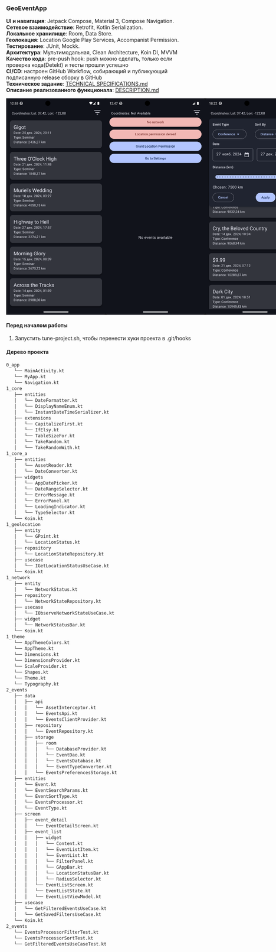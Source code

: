 ### GeoEventApp
**UI и навигация**: Jetpack Compose, Material 3, Compose Navigation.   
**Сетевое взаимодействие**: Retrofit, Kotlin Serialization.  
**Локальное хранилище**: Room, Data Store.  
**Геолокация**: Location Google Play Services, Accompanist Permission.  
**Тестирование**: JUnit, Mockk.  
**Архитектура**: Мультимодальная, Clean Architecture, Koin DI, MVVM   
**Качество кода**: pre-push hook: push можно сделать, только если проверка кода(Detekt) и тесты прошли успешно  
**CI/CD**: настроен GitHub Workflow, собирающий и публикующий подписанную release сборку в GitHub  
**Техническое задание**:
[TECHNICAL SPECIFICATIONS.md](https://github.com/vazh2100/GeoEventApplication/blob/master/TECHNICALSPECIFICATIONS.md)  
**Описание реализованного функционала**:
[DESCRIPTION.md](https://github.com/vazh2100/GeoEventApplication/blob/master/DESCRIPTION.md)
<div style="display: flex; justify-content: space-between;"> 
<img src="screenshots/Screenshot_Good.png" width="270"  alt=""/>
<img src="screenshots/Screenshot_Bad.png" width="270"  alt=""/>
<img src="screenshots/Screenshot_Filter.png" width="270"  alt=""/>
</div>

#### Перед началом работы
1. Запустить tune-project.sh, чтобы перенести хуки проекта в .git/hooks

#### Дерево проекта
```
0_app
   └── MainActivity.kt
   └── MyApp.kt
   └── Navigation.kt
1_core
   ├── entities
   │   └── DateFormatter.kt
   │   └── DisplayNameEnum.kt
   │   └── InstantDateTimeSerializer.kt
   ├── extensions
   │   └── CapitalizeFirst.kt
   │   └── IfElsy.kt
   │   └── TableSizeFor.kt
   │   └── TakeRandom.kt
   │   └── TakeRandomWith.kt
1_core_a
   ├── entities
   │   └── AssetReader.kt
   │   └── DateConverter.kt
   ├── widgets
   │   └── AppDatePicker.kt
   │   └── DateRangeSelector.kt
   │   └── ErrorMessage.kt
   │   └── ErrorPanel.kt
   │   └── LoadingIndicator.kt
   │   └── TypeSelector.kt
   └── Koin.kt
1_geolocation
   ├── entity
   │   └── GPoint.kt
   │   └── LocationStatus.kt
   ├── repository
   │   └── LocationStateRepository.kt
   ├── usecase
   │   └── IGetLocationStatusUseCase.kt
   └── Koin.kt
1_network
   ├── entity
   │   └── NetworkStatus.kt
   ├── repository
   │   └── NetworkStateRepository.kt
   ├── usecase
   │   └── IObserveNetworkStateUseCase.kt
   ├── widget
   │   └── NetworkStatusBar.kt
   └── Koin.kt
1_theme
   └── AppThemeColors.kt
   └── AppTheme.kt
   └── Dimensions.kt
   └── DimensionsProvider.kt
   └── ScaleProvider.kt
   └── Shapes.kt
   └── Theme.kt
   └── Typography.kt
2_events
   ├── data
   │   ├── api
   │   │   └── AssetInterceptor.kt
   │   │   └── EventsApi.kt
   │   │   └── EventsClientProvider.kt
   │   ├── repository
   │   │   └── EventRepository.kt
   │   ├── storage
   │   │   ├── room
   │   │   │   └── DatabaseProvider.kt
   │   │   │   └── EventDao.kt
   │   │   │   └── EventsDatabase.kt
   │   │   │   └── EventTypeConverter.kt
   │   │   └── EventsPreferencesStorage.kt
   ├── entities
   │   └── Event.kt
   │   └── EventSearchParams.kt
   │   └── EventSortType.kt
   │   └── EventsProcessor.kt
   │   └── EventType.kt
   ├── screen
   │   ├── event_detail
   │   │   └── EventDetailScreen.kt
   │   ├── event_list
   │   │   ├── widget
   │   │   │   └── Content.kt
   │   │   │   └── EventListItem.kt
   │   │   │   └── EventList.kt
   │   │   │   └── FilterPanel.kt
   │   │   │   └── GAppBar.kt
   │   │   │   └── LocationStatusBar.kt
   │   │   │   └── RadiusSelector.kt
   │   │   └── EventListScreen.kt
   │   │   └── EventListState.kt
   │   │   └── EventListViewModel.kt
   ├── usecase
   │   └── GetFilteredEventsUseCase.kt
   │   └── GetSavedFiltersUseCase.kt
   └── Koin.kt
2_events
   └── EventsProcessorFilterTest.kt
   └── EventsProcessorSortTest.kt
   └── GetFilteredEventsUseCaseTest.kt
```
